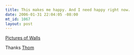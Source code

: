 ```yaml
--- 
title: This makes me happy. And I need happy right now.
date: 2006-01-31 22:04:05 -08:00
mt_id: 1067
layout: post
---
```

<A HREF='http://www.picturesofwalls.com/'>Pictures of Walls</A>

Thanks <A HREF='http://www.livejournal.com/userinfo.bml?user=thomtoffner'>Thom</A>
